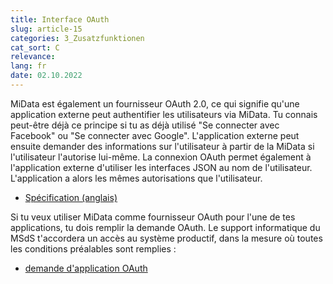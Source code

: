 ```yaml
---
title: Interface OAuth
slug: article-15
categories: 3_Zusatzfunktionen
cat_sort: C
relevance: 
lang: fr
date: 02.10.2022
---
```


MiData est également un fournisseur OAuth 2.0, ce qui signifie qu'une application externe peut authentifier les utilisateurs via MiData. Tu connais peut-être déjà ce principe si tu as déjà utilisé "Se connecter avec Facebook" ou "Se connecter avec Google". L'application externe peut ensuite demander des informations sur l'utilisateur à partir de la MiData si l'utilisateur l'autorise lui-même. La connexion OAuth permet également à l'application externe d'utiliser les interfaces JSON au nom de l'utilisateur. L'application a alors les mêmes autorisations que l'utilisateur. 

* [Spécification (anglais)](https://github.com/hitobito/hitobito/blob/master/doc/development/08_oauth.md)

Si tu veux utiliser MiData comme fournisseur OAuth pour l'une de tes applications, tu dois remplir la demande OAuth. Le support informatique du MSdS t'accordera un accès au système productif, dans la mesure où toutes les conditions préalables sont remplies : 
* [demande d'application OAuth](https://forms.office.com/Pages/ResponsePage.aspx?id=iq6Fcs2Xq0m9ordFTZ0Fa8gnQG-i3p9KkbcKGL9nFhtUMEpMQkYwMzQxNUVEWEIxRTNWTDhPMDVEMS4u&wdLOR=c1CBB434D-BD2A-4C4E-A417-6F0DDA2C01C8)